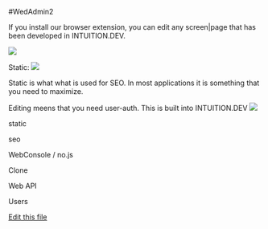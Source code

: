 
#WedAdmin2

If you install our browser extension, you can edit any screen|page that has been developed in INTUITION.DEV. 

[![](https://lh3.googleusercontent.com/Ty_P-Jbc9OzJMo1AeBl-5UBrEonckRkdwRU0IubmDx4phGj3o2-yyXmsPcDs5_3jQfFPYWKIqr8=w640-h400-e365)](https://chrome.google.com/webstore/detail/webadmin/oaecohdoihcbaogfkhlfkcdbggnmmbek)

Static:
[![](http://img.youtube.com/vi/979v1byfuSU/0.jpg)](http://www.youtube.com/watch?v=979v1byfuSU)

Static is what what is used for SEO. In most applications it is something that you need to maximize.


Editing meens that you need user-auth. This is built into INTUITION.DEV
[![](http://img.youtube.com/vi/BpNvMqwq9TI/0.jpg)](http://www.youtube.com/watch?v=BpNvMqwq9TI)



static

seo

WebConsole / no.js

Clone

Web API

Users




[Edit this file](https://github.com/intuition-dev/IntuitionDocs/tree/master/docs)
